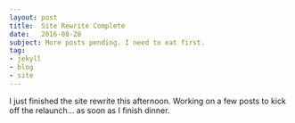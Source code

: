 ```yaml
---
layout: post
title:  Site Rewrite Complete
date:   2016-08-28
subject: More posts pending. I need to eat first.
tag:
- jekyll
- blog
- site
---
```


I just finished the site rewrite this afternoon. Working on a few posts to kick
off the relaunch... as soon as I finish dinner.
